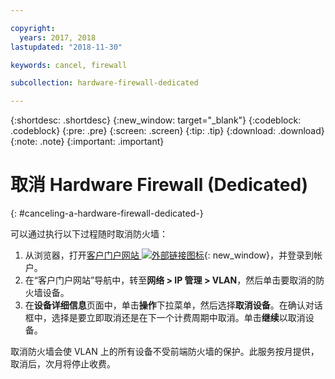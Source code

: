 ```yaml
---

copyright:
  years: 2017, 2018
lastupdated: "2018-11-30"

keywords: cancel, firewall

subcollection: hardware-firewall-dedicated

---
```


{:shortdesc: .shortdesc}
{:new_window: target="_blank"}
{:codeblock: .codeblock}
{:pre: .pre}
{:screen: .screen}
{:tip: .tip}
{:download: .download}
{:note: .note}
{:important: .important}

# 取消 Hardware Firewall (Dedicated)
{: #canceling-a-hardware-firewall-dedicated-}

可以通过执行以下过程随时取消防火墙：

1. 从浏览器，打开[客户门户网站 ![外部链接图标](../../icons/launch-glyph.svg "外部链接图标")](https://control.softlayer.com/){: new_window}，并登录到帐户。
2. 在“客户门户网站”导航中，转至**网络 > IP 管理 > VLAN**，然后单击要取消的防火墙设备。
3. 在**设备详细信息**页面中，单击**操作**下拉菜单，然后选择**取消设备**。在确认对话框中，选择是要立即取消还是在下一个计费周期中取消。单击**继续**以取消设备。

取消防火墙会使 VLAN 上的所有设备不受前端防火墙的保护。此服务按月提供，取消后，次月将停止收费。
